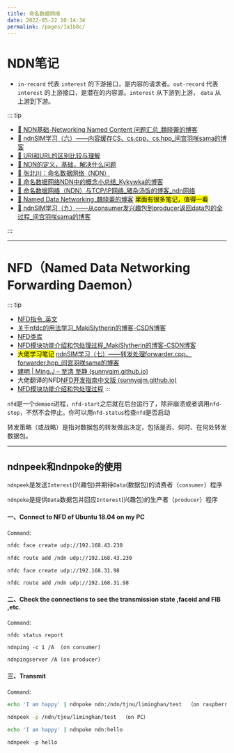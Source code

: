 ```yaml
---
title: 命名数据网络
date: 2022-05-22 10:14:34
permalink: /pages/1a1b8c/
---
```


# NDN笔记

- `in-record` 代表 `interest` 的下游接口，是内容的请求者。`out-record` 代表`interest` 的上游接口，是潜在的内容源。`interest` 从下游到上游， `data` 从上游到下游。



::: tip 
- [📄 NDN基础-Networking Named Content 问题汇总_魏晓蕾的博客](https://yanyan.blog.csdn.net/article/details/50823544?spm=1001.2101.3001.6650.2&utm_medium=distribute.pc_relevant.none-task-blog-2~default~CTRLIST~Rate-2.pc_relevant_antiscanv2&depth_1-utm_source=distribute.pc_relevant.none-task-blog-2~default~CTRLIST~Rate-2.pc_relevant_antiscanv2&utm_relevant_index=5)
- [📄 ndnSIM学习（六）——内容缓存CS、cs.cpp、cs.hpp_间宫羽咲sama的博客](https://blog.csdn.net/mamiyahasaki/article/details/120745801)
- [📄 URI和URL的区别比较与理解](https://blog.csdn.net/qq_32595453/article/details/80563142)
- [📄 NDN的定义，基础，解决什么问题](https://blog.csdn.net/chualam/article/details/115637643?spm=1001.2101.3001.6650.14&utm_medium=distribute.pc_relevant.none-task-blog-2~default~BlogCommendFromBaidu~Rate-14.topblog&depth_1-utm_source=distribute.pc_relevant.none-task-blog-2~default~BlogCommendFromBaidu~Rate-14.topblog&utm_relevant_index=15)
- [📄 张北川：命名数据网络（NDN）](https://blog.csdn.net/zhangmeimei_pku/article/details/79520564?spm=1001.2101.3001.6650.18&utm_medium=distribute.pc_relevant.none-task-blog-2~default~BlogCommendFromBaidu~Rate-18.topblog&depth_1-utm_source=distribute.pc_relevant.none-task-blog-2~default~BlogCommendFromBaidu~Rate-18.topblog&utm_relevant_index=19)
- [📄 命名数据网络NDN中的概念小总结_Kykywka的博客](https://blog.csdn.net/weixin_44525657/article/details/103947772?spm=1001.2101.3001.6650.1&utm_medium=distribute.pc_relevant.none-task-blog-2~default~CTRLIST~Rate-1.pc_relevant_antiscanv2&depth_1-utm_source=distribute.pc_relevant.none-task-blog-2~default~CTRLIST~Rate-1.pc_relevant_antiscanv2&utm_relevant_index=2)
- [📄 命名数据网络（NDN）与TCP/IP网络_猪杂汤饭的博客_ndn网络](https://blog.csdn.net/programmer_at/article/details/49203241?spm=1001.2101.3001.6650.2&utm_medium=distribute.pc_relevant.none-task-blog-2~default~CTRLIST~Rate-2.pc_relevant_paycolumn_v3&depth_1-utm_source=distribute.pc_relevant.none-task-blog-2~default~CTRLIST~Rate-2.pc_relevant_paycolumn_v3&utm_relevant_index=3)
- [📄 Named Data Networking_魏晓蕾的博客](https://blog.csdn.net/gongxifacai_believe/category_9267124.html?spm=1001.2014.3001.5482) <mark>里面有很多笔记，值得一看</mark>
- [📄 ndnSIM学习（九）——从consumer发兴趣包到producer返回data包的全过程_间宫羽咲sama的博客](https://blog.csdn.net/MamiyaHasaki/article/details/120952291)

:::





------



# NFD（Named Data Networking Forwarding Daemon）

::: tip 
- [NFD指令_英文](https://named-data.net/doc/NFD/current/manpages/nfdc-face.html)
- [关于nfdc的用法学习_MakiSlytherin的博客-CSDN博客](https://blog.csdn.net/MakiSlytherin/article/details/103294513?utm_medium=distribute.pc_relevant.none-task-blog-2~default~baidujs_title~default-0.pc_relevant_default&spm=1001.2101.3001.4242.1&utm_relevant_index=3)
- [NFD类库](https://named-data.net/doc/NFD/current/doxygen/index.html)
- [NFD模块功能介绍和包处理过程_MakiSlytherin的博客-CSDN博客](https://blog.csdn.net/MakiSlytherin/article/details/103307693?spm=1001.2101.3001.6650.5&utm_medium=distribute.pc_relevant.none-task-blog-2~default~BlogCommendFromBaidu~Rate-5.pc_relevant_antiscanv2&depth_1-utm_source=distribute.pc_relevant.none-task-blog-2~default~BlogCommendFromBaidu~Rate-5.pc_relevant_antiscanv2&utm_relevant_index=9)
- <mark>大佬学习笔记</mark> [ndnSIM学习（七）——转发处理forwarder.cpp、forwarder.hpp_间宫羽咲sama的博客](https://blog.csdn.net/MamiyaHasaki/article/details/120787248?spm=1001.2101.3001.6650.3&utm_medium=distribute.pc_relevant.none-task-blog-2~default~CTRLIST~Rate-3.pc_relevant_default&depth_1-utm_source=distribute.pc_relevant.none-task-blog-2~default~CTRLIST~Rate-3.pc_relevant_default&utm_relevant_index=6)
- [建明 | Ming.J – 至清 至静 (sunnyqjm.github.io)](https://sunnyqjm.github.io/)
- 大佬翻译的NFD[NFD开发指南中文版 (sunnyqjm.github.io)](https://sunnyqjm.github.io/nfd-developer-guide-zh/#/)
- [NFD模块功能介绍和包处理过程](https://blog.csdn.net/MakiSlytherin/article/details/103307693)
:::

`nfd`是一个`demaon`进程，`nfd-start`之后就在后台运行了，除非崩溃或者调用`nfd-stop`，不然不会停止。你可以用`nfd-status`检查`nfd`是否启动



转发策略（或战略）是指对数据包的转发做出决定，包括是否、何时、在何处转发数据包。

---
## ndnpeek和ndnpoke的使用
`ndnpeek`是发送`Interest`(兴趣包)并期待`Data`(数据包)的消费者（`consumer`）程序

`ndnpoke`是提供`Data`数据包并回应`Interest`(兴趣包)的生产者（`producer`）程序
#### 一、Connect to NFD of Ubuntu 18.04 on my PC

`Command`:  

```bash
nfdc face create udp://192.168.43.230
```

```bash
nfdc route add /ndn udp://192.168.43.230
```

```
nfdc face create udp://192.168.31.98
```

```
nfdc route add /ndn udp://192.168.31.98
```

#### 二、Check the connections to see the transmission state ,faceid and FIB ,etc.
`Command`:   

```
nfdc status report
```

```
ndnping -c 1 /A  (on consumer)
```
```
ndnpingserver /A (on producer)
```

#### 三、Transmit

`Command`:   

```bash
echo 'I am happy' | ndnpoke ndn:/ndn/tjnu/liminghan/test  （on raspberry）
```

```bash
ndnpeek -p /ndn/tjnu/liminghan/test  （on PC）
```

```bash
echo 'I am happy' | ndnpoke ndn:hello
```

```shell
ndnpeek -p hello
```


